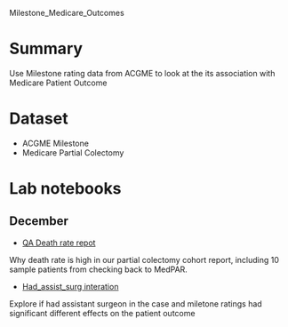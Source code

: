 Milestone_Medicare_Outcomes

# Summary

Use Milestone rating data from ACGME to look at the its association with Medicare Patient Outcome

# Dataset

-   ACGME Milestone
-   Medicare Partial Colectomy

# Lab notebooks

## December

-   [QA Death rate repot](misc_docs/QA_death_rate_v1.pdf)

Why death rate is high in our partial colectomy cohort report, including 10 sample patients from checking back to MedPAR.


-   [Had_assist_surg interation](misc_docs/interaction_asssit_surg.html)

Explore if had assistant surgeon in the case and miletone ratings had significant different effects on the patient outcome